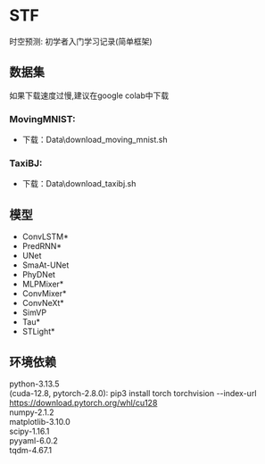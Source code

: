 # STF

时空预测: 初学者入门学习记录(简单框架)

## 数据集
如果下载速度过慢,建议在google colab中下载
### MovingMNIST:
- 下载：Data\download_moving_mnist.sh
### TaxiBJ:
- 下载：Data\download_taxibj.sh

## 模型
- ConvLSTM*
- PredRNN*
- UNet
- SmaAt-UNet
- PhyDNet
- MLPMixer*
- ConvMixer*
- ConvNeXt*
- SimVP
- Tau*
- STLight*

## 环境依赖
python-3.13.5  
(cuda-12.8, pytorch-2.8.0): pip3 install torch torchvision --index-url https://download.pytorch.org/whl/cu128  
numpy-2.1.2  
matplotlib-3.10.0  
scipy-1.16.1  
pyyaml-6.0.2  
tqdm-4.67.1  